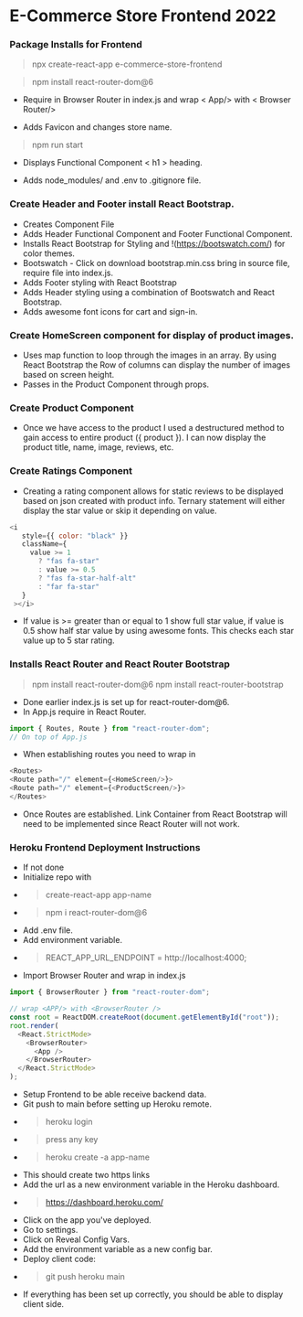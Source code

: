 # E-Commerce Store Frontend 2022

### Package Installs for Frontend

> npx create-react-app e-commerce-store-frontend

> npm install react-router-dom@6

* Require in Browser Router in index.js and wrap < App/> with < Browser Router/>

* Adds Favicon and changes store name.

> npm run start

* Displays Functional Component < h1 > heading.

* Adds node_modules/ and .env to .gitignore file.  

### Create Header and Footer install React Bootstrap.

* Creates Component File
* Adds Header Functional Component and Footer Functional Component.
* Installs React Bootstrap for Styling and !(https://bootswatch.com/) for color themes.
* Bootswatch - Click on download bootstrap.min.css bring in source file, require file into index.js.
* Adds Footer styling with React Bootstrap 
* Adds Header styling using a combination of Bootswatch and React Bootstrap.
* Adds awesome font icons for cart and sign-in.

### Create HomeScreen component for display of product images.

* Uses map function to loop through the images in an array.  By using React Bootstrap the Row of columns can display the number of images based on screen height.
* Passes in the Product Component through props.

### Create Product Component 
* Once we have access to the product I used a destructured method to gain access to entire product ({ product }).  I can now display the product title, name, image, reviews, etc.

### Create Ratings Component
* Creating a rating component allows for static reviews to be displayed based on json created with product info.  Ternary statement will either display the star value or skip it depending on value. 

```javascript
<i
   style={{ color: "black" }}
   className={
     value >= 1
       ? "fas fa-star"
       : value >= 0.5
       ? "fas fa-star-half-alt"
       : "far fa-star"
   }
 ></i>
```
* If value is >= greater than or equal to 1 show full star value, if value is 0.5 show half star value by using awesome fonts. This checks each star value up to 5 star rating.

### Installs React Router and React Router Bootstrap
> npm install react-router-dom@6 
> npm install react-router-bootstrap

* Done earlier index.js is set up for react-router-dom@6.
* In App.js require in React Router.
```javascript
import { Routes, Route } from "react-router-dom";
// On top of App.js
```
* When establishing routes you need to wrap <Routes> in <Route>
```javascript
<Routes>
<Route path="/" element={<HomeScreen/>}>
<Route path="/" element={<ProductScreen/>}>
</Routes>
```
* Once Routes are established.  Link Container from React Bootstrap will need to be implemented since React Router will not work.

### Heroku Frontend Deployment Instructions
* If not done
* Initialize repo with 
* > create-react-app app-name
* > npm i react-router-dom@6
* Add .env file.
* Add environment variable.
* > REACT_APP_URL_ENDPOINT = http://localhost:4000;
* Import Browser Router and wrap <App/> in index.js
```javascript
import { BrowserRouter } from "react-router-dom";

// wrap <APP/> with <BrowserRouter />
const root = ReactDOM.createRoot(document.getElementById("root"));
root.render(
  <React.StrictMode>
    <BrowserRouter>
      <App />
    </BrowserRouter>
  </React.StrictMode>
);
```
* Setup Frontend to be able receive backend data.
* Git push to main before setting up Heroku remote.
* > heroku login
* > press any key
* > heroku create -a app-name
* This should create two https links
* Add the url as a new environment variable in the Heroku dashboard.
* > https://dashboard.heroku.com/
* Click on the app you've deployed.
* Go to settings.
* Click on Reveal Config Vars.
* Add the environment variable as a new config bar.
* Deploy client code: 
* > git push heroku main
* If everything has been set up correctly, you should be able to display client side.